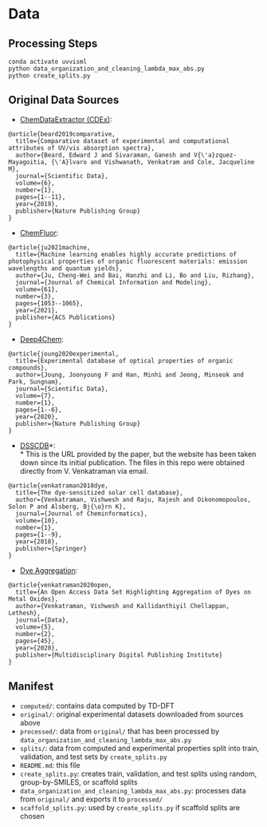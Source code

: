 # Data

## Processing Steps
```
conda activate uvvisml
python data_organization_and_cleaning_lambda_max_abs.py
python create_splits.py 
```

## Original Data Sources

* [ChemDataExtractor (CDEx)](https://doi.org/10.6084/m9.figshare.10304897):
```
@article{beard2019comparative,
  title={Comparative dataset of experimental and computational attributes of UV/vis absorption spectra},
  author={Beard, Edward J and Sivaraman, Ganesh and V{\'a}zquez-Mayagoitia, {\'A}lvaro and Vishwanath, Venkatram and Cole, Jacqueline M},
  journal={Scientific Data},
  volume={6},
  number={1},
  pages={1--11},
  year={2019},
  publisher={Nature Publishing Group}
}
```
* [ChemFluor](https://doi.org/10.6084/m9.figshare.12110619.v3):
```
@article{ju2021machine,
  title={Machine learning enables highly accurate predictions of photophysical properties of organic fluorescent materials: emission wavelengths and quantum yields},
  author={Ju, Cheng-Wei and Bai, Hanzhi and Li, Bo and Liu, Rizhang},
  journal={Journal of Chemical Information and Modeling},
  volume={61},
  number={3},
  pages={1053--1065},
  year={2021},
  publisher={ACS Publications}
}
```
* [Deep4Chem](https://doi.org/10.6084/m9.figshare.12045567.v2):
```
@article{joung2020experimental,
  title={Experimental database of optical properties of organic compounds},
  author={Joung, Joonyoung F and Han, Minhi and Jeong, Minseok and Park, Sungnam},
  journal={Scientific Data},
  volume={7},
  number={1},
  pages={1--6},
  year={2020},
  publisher={Nature Publishing Group}
}
```
* [DSSCDB](http://www.dyedb.com/)\*: \
\* This is the URL provided by the paper, but the website has been taken down since its initial publication. The files in this repo were obtained directly from V. Venkatraman via email.
```
@article{venkatraman2018dye,
  title={The dye-sensitized solar cell database},
  author={Venkatraman, Vishwesh and Raju, Rajesh and Oikonomopoulos, Solon P and Alsberg, Bj{\o}rn K},
  journal={Journal of Cheminformatics},
  volume={10},
  number={1},
  pages={1--9},
  year={2018},
  publisher={Springer}
}
```
* [Dye Aggregation](https://vvishwesh.github.io/dyeaggregation/):
```
@article{venkatraman2020open,
  title={An Open Access Data Set Highlighting Aggregation of Dyes on Metal Oxides},
  author={Venkatraman, Vishwesh and Kallidanthiyil Chellappan, Lethesh},
  journal={Data},
  volume={5},
  number={2},
  pages={45},
  year={2020},
  publisher={Multidisciplinary Digital Publishing Institute}
}
```

## Manifest

* `computed/`: contains data computed by TD-DFT
* `original/`: original experimental datasets downloaded from sources above
* `processed/`: data from `original/` that has been processed by `data_organization_and_cleaning_lambda_max_abs.py`
* `splits/`: data from computed and experimental properties split into train, validation, and test sets by `create_splits.py`
* `README.md`: this file
* `create_splits.py`: creates train, validation, and test splits using random, group-by-SMILES, or scaffold splits
* `data_organization_and_cleaning_lambda_max_abs.py`: processes data from `original/` and exports it to `processed/`
* `scaffold_splits.py`: used by `create_splits.py` if scaffold splits are chosen
